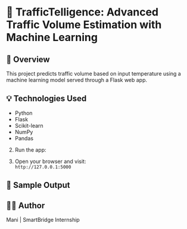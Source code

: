 # 🚦 TrafficTelligence: Advanced Traffic Volume Estimation with Machine Learning

## 📌 Overview
This project predicts traffic volume based on input temperature using a machine learning model served through a Flask web app.

## 💡 Technologies Used
- Python
- Flask
- Scikit-learn
- NumPy
- Pandas

2. Run the app:

3. Open your browser and visit:  
`http://127.0.0.1:5000`

## 🔮 Sample Output

## 👨‍💻 Author
Mani | SmartBridge Internship









